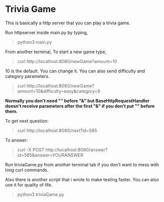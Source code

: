 # Trivia Game

This is basically a http server that you can play a trivia game.

Run httpserver inside main.py by typing,
>python3 main.py

From another terminal,
To start a new game type,
>curl http://<span></span>localhost:8080/newGame?amount=10

10 is the default. You can change it.
You can also send difficulty and category parameters.
>curl http://<span></span>localhost:8080/newGame?amount=10\&difficulty=easy\&category=9

**Normally you don't need "\" before "&" but BaseHttpRequestHandler doesn't receive parameters after the first "&" if you don't put "\" before them.**

To get next question:
>curl http://<span></span>localhost:8080/next?id=585

To answer:
>curl -X POST http://<span></span>localhost:8080/answer?id=585\&answer=YOURANSWER

Run triviaGame.py from another terminal tab if you don't want to mess with long curl commands.

Also there is another script that i wrote to make testing faster. You can also use it for quality of life.
>python3 triviaGame.py
